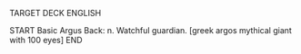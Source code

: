 TARGET DECK
ENGLISH

START
Basic
Argus
Back: n. Watchful guardian. [greek argos mythical giant with 100 eyes]
END
